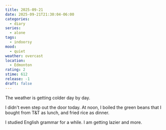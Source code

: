 ```yaml
---
title: 2025-09-21
date: 2025-09-21T21:30:04-06:00
categories:
  - diary
series:
  - alone
tags:
  - indoorsy
mood:
  - quiet
weather: overcast
location:
  - Edmonton
rating: 2
stime: 612
release: -1
draft: false
---
```

The weather is getting colder day by day.

I didn't even step out the door today. At noon, I boiled the green beans that I bought from T&T as lunch, and fried rice as dinner.

I studied English grammar for a while. I am getting lazier and more.